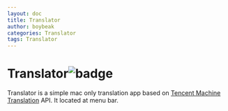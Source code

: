 ```yaml
---
layout: doc
title: Translator
author: boybeak
categories: Translator
tags: Translator
---
```


# Translator![badge](https://img.shields.io/badge/Translator-0.1-blue)
Translator is a simple mac only translation app based on [Tencent Machine Translation](https://cloud.tencent.com/document/product/551/15611) API. It located at menu bar.